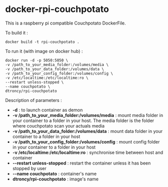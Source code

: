 # docker-rpi-couchpotato
This is a raspberry pi compatible Couchpotato DockerFile.

To build it :

    docker build -t rpi-couchpotato .

To run it (with image on docker hub) :

    docker run -d -p 5050:5050 \
    -v /path_to_your_media_folder:/volumes/media \
    -v /path_to_your_data_folder:/volumes/data \
    -v /path_to_your_config_folder:/volumes/config \
    -v /etc/localtime:/etc/localtime:ro \
    --restart unless-stopped \
    --name couchpotato \
    dtroncy/rpi-couchpotato

Description of parameters :
  - **-d** : to launch container as demon
  - **-v /path_to_your_media_folder:/volumes/media** : mount media folder in your container to a folder in your host. The media folder is the folder where couchpotato scan your actuals media
  - **-v /path_to_your_data_folder:/volumes/data** : mount data folder in your container to a folder in your host
  - **-v /path_to_your_config_folder:/volumes/config** : mount config folder in your container to a folder in your host
  - **-v /etc/localtime:/etc/localtime:ro** : synchronise time between host and container
  - **--restart unless-stopped** : restart the container unless it has been stopped by user
  - **--name couchpotato** : container's name
  - **dtroncy/rpi-couchpotato** : image's name
